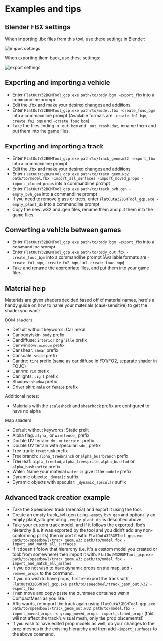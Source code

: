 # Examples and tips

## Blender FBX settings
When importing .fbx files from this tool, use these settings in Blender:

![import settings](https://i.imgur.com/Jd3zVaI.png)

When exporting them back, use these settings:

![export settings](https://i.imgur.com/Fh2Szm8.png)

## Exporting and importing a vehicle
- Enter `FlatOutW32BGMTool_gcp.exe path/to/body.bgm -export_fbx` into a commandline prompt
- Edit the .fbx and make your desired changes and additions
- Enter `FlatOutW32BGMTool_gcp.exe path/to/model.fbx -create_fouc_bgm` into a commandline prompt (Available formats are `-create_fo1_bgm`, `-create_fo2_bgm` and `-create_fouc_bgm`)
- Take the files ending in `_out.bgm` and `_out_crash.dat`, rename them and put them into the game files.

## Exporting and importing a track
- Enter `FlatOutW32BGMTool_gcp.exe path/to/track_geom.w32 -export_fbx` into a commandline prompt
- Edit the .fbx and make your desired changes and additions
- Enter `FlatOutW32BGMTool_gcp.exe path/to/track_geom.w32 path/to/model.fbx -import_all_surfaces -import_moved_props -import_cloned_props` into a commandline prompt
- Enter `FlatOutW32BGMTool_gcp.exe path/to/track_bvh.gen -empty_bvh_gen` into a commandline prompt
- If you need to remove grass or trees, enter `FlatOutW32BGMTool_gcp.exe -empty_plant_db` into a commandline prompt
- Copy the new .w32 and .gen files, rename them and put them into the game files.

## Converting a vehicle between games
- Enter `FlatOutW32BGMTool_gcp.exe path/to/body.bgm -export_fbx` into a commandline prompt
- Enter `FlatOutW32BGMTool_gcp.exe path/to/body_out.fbx -create_fouc_bgm` into a commandline prompt (Available formats are `-create_fo1_bgm`, `-create_fo2_bgm` and `-create_fouc_bgm`)
- Take and rename the appropriate files, and put them into your game files.

## Material help
Materials are given shaders decided based off of material names, here's a handy guide on how to name your materials (case-sensitive) to get the shader you want:

BGM shaders:
- Default without keywords: Car metal
- Car body/skin: `body` prefix
- Car diffuse: `interior` or `grille` prefix
- Car window: `window` prefix
- Car shear: `shear` prefix
- Car scale: `scale` prefix
- Car tire: `tire` prefix (same as car diffuse in FO1/FO2, separate shader in FOUC)
- Car rim: `rim` prefix
- Car lights: `light` prefix
- Shadow: `shadow` prefix
- Driver skin: `male` or `female` prefix

Additional notes:
- Materials with the `scaleshock` and `shearhock` prefix are configured to have no alpha

Map shaders:
- Default without keywords: Static prelit
- Alpha flag: `alpha_` or `wirefence_` prefix
- Double UV terrain: `dm_` or `terrain_` prefix
- Double UV terrain with specular: `sdm_` prefix
- Tree trunk: `treetrunk` prefix
- Tree branch: `alpha_treebranch` or `alpha_bushbranch` prefix
- Tree leaf: `alpha_treelod`, `alpha_treesprite`, `alpha_bushlod` or `alpha_bushsprite` prefix
- Water: Name your material `water` or give it the `puddle` prefix
- Dynamic objects: `_dynamic` suffix
- Dynamic objects with specular: `_dynamic_specular` suffix

## Advanced track creation example
- Take the Speedbowl track (arena3a) and export it using the tool.
- Create an empty track_bvh.gen using `-empty_bvh_gen` and optionally an empty plant_vdb.gen using `-empty_plant_db` as described above.
- Take your custom track model, and if it follows the exported .fbx's hierarchy (i.e. it was exported by the tool and you didn't add any non-conforming parts) then import it with:
`FlatOutW32BGMTool_gcp.exe path/to/speedbowl/track_geom.w32 path/to/model.fbx -import_and_match_all_surfaces`
- If it doesn't follow that hierarchy (i.e. it's a custom model you created or took from somewhere) then import it with:
`FlatOutW32BGMTool_gcp.exe path/to/speedbowl/track_geom.w32 path/to/model.fbx -import_and_match_all_meshes`
- If you do not wish to have dynamic props on the map, add `-remove_props` to the command.
- If you do wish to have props, first re-export the track with `FlatOutW32BGMTool_gcp.exe path/to/speedbowl/track_geom_out.w32 -export_fbx`
- Then move and copy-paste the dummies contained within CompactMesh as you like.
- Afterwards, re-import the track again using `FlatOutW32BGMTool_gcp.exe path/to/speedbowl/track_geom_out.w32 path/to/model.fbx -import_moved_props -ungroup_moved_props -import_cloned_props` (this will not affect the track's visual mesh, only the prop placements!)
- If you wish to have edited prop models as well, do your changes to the prop meshes in the existing hierarchy and then add `-import_surfaces` to the above command.
